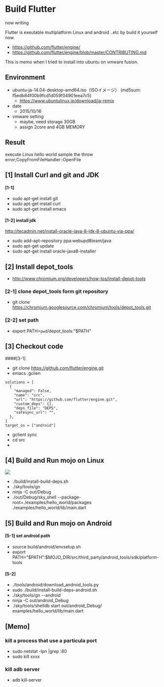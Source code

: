 # Build Flutter 

now writing

Flutter is exeutable multiplatform Linux and android ..etc by build it  yourself now.

* https://github.com/flutter/engine/
* https://github.com/flutter/engine/blob/master/CONTRIBUTING.md

This is memo when I tried to install into ubuntu on vmware fusion. 

## Environment 
* ubuntu-ja-14.04-desktop-amd64.iso（ISOイメージ） (md5sum: f5edb84f00b9fcd1d059f04901eea7c5)
  * https://www.ubuntulinux.jp/download/ja-remix
* date
  * 2015/10/16
* vmware setting 
  * maybe, need storage 30GB
  * assign 2core and 4GB MEMORY

## Result 
execute Linux hello world sample the throw error;CopyFromFileHandler::OpenFile

## [1] Install Curl and git and JDK
#### [1-1]
* sudo apt-get install git
* sudo apt-get install curl
* sudo apt-get install emacs

#### [1-2] install jdk
http://tecadmin.net/install-oracle-java-8-jdk-8-ubuntu-via-ppa/

* sudo add-apt-repository ppa:webupd8team/java
* sudo apt-get update
* sudo apt-get install oracle-java8-installer


## [2] Install depot_tools
* http://www.chromium.org/developers/how-tos/install-depot-tools

### [2-1] clone depot_tools form git repository
* git clone https://chromium.googlesource.com/chromium/tools/depot_tools.git

### [2-2] set path
* export PATH=`pwd`/depot_tools:"$PATH"

## [3] Checkout code
####[3-1]
* git clone https://github.com/flutter/engine.git
* emacs .gclien
```
solutions = [
  {
    "managed": False,
    "name": "src",
    "url": "https://github.com/flutter/engine.git",
    "custom_deps": {},
    "deps_file": "DEPS",
    "safesync_url": "",
  },
]
target_os = ["android"]
```
* gclient sync
* cd src
* 

## [4] Build and Run mojo on Linux
![](mono_na_sample.png)
* ./build/install-build-deps.sh
* ./sky/tools/gn
* ninja -C out/Debug
*  ./out/Debug/sky_shell --package-root=./examples/hello_world/packages ./examples/hello_world/lib/main.dart 



## [5] Build and Run mojo on Android
#### [5-1] set android path
* source build/android/envsetup.sh
* export PATH="$PATH":$MOJO_DIR/src/third_party/android_tools/sdk/platform-tools

#### [5-2]
* ./tools/android/download_android_tools.py
* sudo ./build/install-build-deps-android.sh
* ./sky/tools/gn --android
* ninja -C out/android_Debug
* ./sky/tools/shelldb start out/android_Debug/ examples/hello_world/lib/main.dart



## [Memo]
### kill a process that use a particula port
* sudo netstat -lpn |grep :80
* sudo kill xxxx


### kill adb server
* adb kill-server

